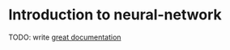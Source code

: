 # Introduction to neural-network

TODO: write [great documentation](http://jacobian.org/writing/what-to-write/)
